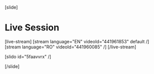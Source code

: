 [slide]
# Live Session

[live-stream]
[stream language="EN" videoId="441961853" default /]
[stream language="RO" videoId="441960085" /]
[/live-stream]

[slido id="5faavvrx" /]

[/slide]
